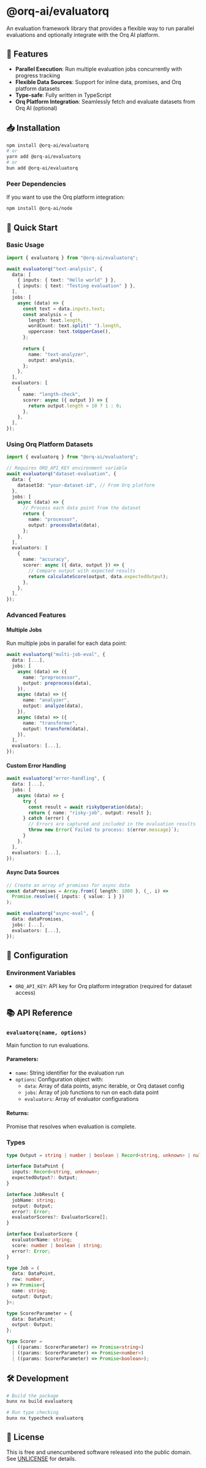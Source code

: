 # @orq-ai/evaluatorq

An evaluation framework library that provides a flexible way to run parallel evaluations and optionally integrate with the Orq AI platform.

## 🎯 Features

- **Parallel Execution**: Run multiple evaluation jobs concurrently with progress tracking
- **Flexible Data Sources**: Support for inline data, promises, and Orq platform datasets
- **Type-safe**: Fully written in TypeScript
- **Orq Platform Integration**: Seamlessly fetch and evaluate datasets from Orq AI (optional)

## 📥 Installation

```bash
npm install @orq-ai/evaluatorq
# or
yarn add @orq-ai/evaluatorq
# or
bun add @orq-ai/evaluatorq
```

### Peer Dependencies

If you want to use the Orq platform integration:

```bash
npm install @orq-ai/node
```

## 🚀 Quick Start

### Basic Usage

```typescript
import { evaluatorq } from "@orq-ai/evaluatorq";

await evaluatorq("text-analysis", {
  data: [
    { inputs: { text: "Hello world" } },
    { inputs: { text: "Testing evaluation" } },
  ],
  jobs: [
    async (data) => {
      const text = data.inputs.text;
      const analysis = {
        length: text.length,
        wordCount: text.split(" ").length,
        uppercase: text.toUpperCase(),
      };
      
      return {
        name: "text-analyzer",
        output: analysis,
      };
    },
  ],
  evaluators: [
    {
      name: "length-check",
      scorer: async ({ output }) => {
        return output.length > 10 ? 1 : 0;
      },
    },
  ],
});
```

### Using Orq Platform Datasets

```typescript
import { evaluatorq } from "@orq-ai/evaluatorq";

// Requires ORQ_API_KEY environment variable
await evaluatorq("dataset-evaluation", {
  data: {
    datasetId: "your-dataset-id", // From Orq platform
  },
  jobs: [
    async (data) => {
      // Process each data point from the dataset
      return {
        name: "processor",
        output: processData(data),
      };
    },
  ],
  evaluators: [
    {
      name: "accuracy",
      scorer: async ({ data, output }) => {
        // Compare output with expected results
        return calculateScore(output, data.expectedOutput);
      },
    },
  ],
});
```

### Advanced Features

#### Multiple Jobs

Run multiple jobs in parallel for each data point:

```typescript
await evaluatorq("multi-job-eval", {
  data: [...],
  jobs: [
    async (data) => ({
      name: "preprocessor",
      output: preprocess(data),
    }),
    async (data) => ({
      name: "analyzer",
      output: analyze(data),
    }),
    async (data) => ({
      name: "transformer",
      output: transform(data),
    }),
  ],
  evaluators: [...],
});
```

#### Custom Error Handling

```typescript
await evaluatorq("error-handling", {
  data: [...],
  jobs: [
    async (data) => {
      try {
        const result = await riskyOperation(data);
        return { name: "risky-job", output: result };
      } catch (error) {
        // Errors are captured and included in the evaluation results
        throw new Error(`Failed to process: ${error.message}`);
      }
    },
  ],
  evaluators: [...],
});
```

#### Async Data Sources

```typescript
// Create an array of promises for async data
const dataPromises = Array.from({ length: 1000 }, (_, i) => 
  Promise.resolve({ inputs: { value: i } })
);

await evaluatorq("async-eval", {
  data: dataPromises,
  jobs: [...],
  evaluators: [...],
});
```

## 🔧 Configuration

### Environment Variables

- `ORQ_API_KEY`: API key for Orq platform integration (required for dataset access)

## 📚 API Reference

### `evaluatorq(name, options)`

Main function to run evaluations.

#### Parameters:

- `name`: String identifier for the evaluation run
- `options`: Configuration object with:
  - `data`: Array of data points, async iterable, or Orq dataset config
  - `jobs`: Array of job functions to run on each data point
  - `evaluators`: Array of evaluator configurations

#### Returns:

Promise that resolves when evaluation is complete.

### Types

```typescript
type Output = string | number | boolean | Record<string, unknown> | null;

interface DataPoint {
  inputs: Record<string, unknown>;
  expectedOutput?: Output;
}

interface JobResult {
  jobName: string;
  output: Output;
  error?: Error;
  evaluatorScores?: EvaluatorScore[];
}

interface EvaluatorScore {
  evaluatorName: string;
  score: number | boolean | string;
  error?: Error;
}

type Job = (
  data: DataPoint,
  row: number,
) => Promise<{
  name: string;
  output: Output;
}>;

type ScorerParameter = {
  data: DataPoint;
  output: Output;
};

type Scorer =
  | ((params: ScorerParameter) => Promise<string>)
  | ((params: ScorerParameter) => Promise<number>)
  | ((params: ScorerParameter) => Promise<boolean>);
```

## 🛠️ Development

```bash
# Build the package
bunx nx build evaluatorq

# Run type checking
bunx nx typecheck evaluatorq
```

## 📄 License

This is free and unencumbered software released into the public domain. See [UNLICENSE](https://unlicense.org) for details.